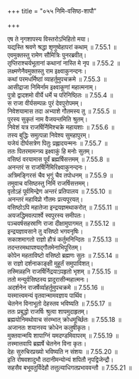 +++
title = "०५५ निमि-वसिष्ठ-शापौ"

+++


  
एष ते नृगशापस्य विस्तरोऽभिहितो मया।  
यद्यस्ति श्रवणे श्रद्धा शृणुष्वेहापरां कथाम् ॥ 7.55.1 ॥   
एवमुक्तस्तु रामेण सौमित्रिः पुनरब्रवीत्।  
तृप्तिराश्चर्यभूतानां कथानां नास्ति मे नृप ॥ 7.55.2 ॥   
लक्ष्मणेनैवमुक्तस्तु राम इक्ष्वाकुनन्दनः।  
कथां परमधर्मिष्ठां व्याहर्तुमुपचक्रमे ॥ 7.55.3 ॥   
आसीद्राजा निमिर्नाम इक्ष्वाकूणां महात्मनाम्।  
पुत्रो द्वादशमो वीर्ये धर्मे च परिनिष्ठितः ॥ 7.55.4 ॥   
स राजा वीर्यसम्पन्नः पुरं देवपुरोपमम्।  
निवेशयामास तदा अभ्याशे गौतमस्य तु ॥ 7.55.5 ॥   
पुरस्य सुकृतं नाम वैजयन्तमिति श्रुतम्।  
निवेशं यत्र राजर्षिर्निमिश्चक्रे महायशाः ॥ 7.55.6 ॥   
तस्य बुद्धिः समुत्पन्ना निवेश्य सुमहापुरम्।  
यजेयं दीर्घसत्रेण पितुः प्रह्लादयन्मनः ॥ 7.55.7 ॥   
ततः पितरमामन्त्र्य इक्ष्वाकुं हि मनोः सुतम्।  
वसिष्ठं वरयामास पूर्वं ब्रह्मर्षिसत्तमम् ॥ 7.55.8 ॥   
अनन्तरं स राजर्षिर्निमिरिक्ष्वाकुनन्दनः।  
अत्रिमङ्गिरसं चैव भृगुं चैव तपोधनम् ॥ 7.55.9 ॥   
तमुवाच वसिष्ठस्तु निमिं राजर्षिसत्तमम्।  
वृतोऽहं पूर्वमिन्द्रेण अन्तरं प्रतिपालय ॥ 7.55.10 ॥   
अनन्तरं महाविप्रो गौतमः प्रत्यपूरयत्।  
वसिष्ठोऽपि महातेजा इन्द्रयज्ञमथाकरोत् ॥ 7.55.11 ॥   
अयजद्धिमवत्पार्श्वे स्वपुरस्य समीपतः।  
पञ्चवर्षसहस्राणि राजा दीक्षामुपागमत् ॥ 7.55.12 ॥   
इन्द्रयज्ञावसाने तु वसिष्ठो भगवनृषिः।  
सकाशमागतो राज्ञो हौत्रं कर्तुमनिन्दितः ॥ 7.55.13 ॥   
तदन्तरमथापश्यद्गौतमेनाभिपूरितम्।  
कोपेन महताविष्टो वसिष्ठो ब्रह्मणः सुतः ॥ 7.55.14 ॥   
स राज्ञो दर्शनाकाङ्क्षी मुहूर्तं समुपाविशत्।  
तस्मिन्नहनि राजर्षिर्निद्रयाऽपहृतो भृशम् ॥ 7.55.15 ॥   
ततो मन्युर्वसिष्ठस्य प्रादुरासीन्महात्मनः।  
अदर्शनेन राजर्षेर्व्याहर्तुमुपचक्रमे ॥ 7.55.16 ॥   
यस्मात्त्वमन्यं वृतवान्मामवज्ञाय पार्थिव।  
चेतनेन विनाभूतो देहस्तव भविष्यति ॥ 7.55.17 ॥   
ततः प्रबुद्धो राजर्षिः श्रुत्वा शापमुदाहृतम्।  
ब्रह्मयोनिमथोवाच संरम्भात् क्रोधमूर्च्छितः ॥ 7.55.18 ॥   
अजानतः शयानस्य क्रोधेन कलुषीकृतः।  
मुक्तवान्मयि शापाग्निं यमदण्डमिवापरम् ॥ 7.55.19 ॥   
तस्मात्तवापि ब्रह्मर्षे चेतनेन विना कृतः।  
देहः सुरुचिरप्रख्यो भविष्यति न संशयः ॥ 7.55.20 ॥   
इति रोषवशादुभौ तदानीमन्योन्यं शपितौ नृपद्विजेन्द्रौ।  
सहसैव बभूवतुर्विदेहौ तत्तुल्याधिगतप्रभाववन्तौ ॥ 7.55.21 ॥   
